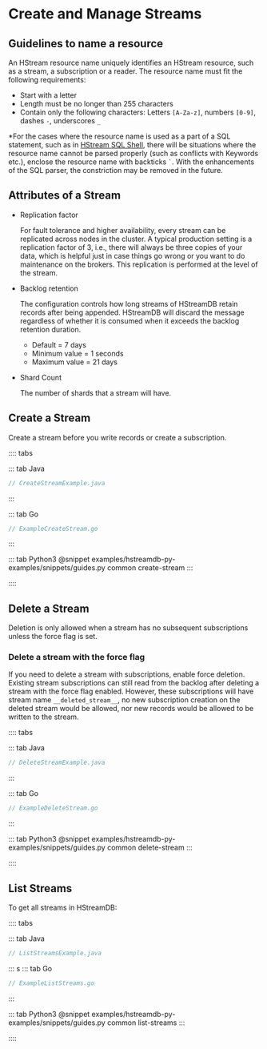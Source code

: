 # Create and Manage Streams

## Guidelines to name a resource

An HStream resource name uniquely identifies an HStream resource, such as a
stream, a subscription or a reader. The resource name must fit the following
requirements:

- Start with a letter
- Length must be no longer than 255 characters
- Contain only the following characters: Letters `[A-Za-z]`, numbers `[0-9]`,
  dashes `-`, underscores `_`

\*For the cases where the resource name is used as a part of a SQL statement,
  such as in [HStream SQL Shell](../reference/cli.md#hstream-sql-shell), there
  will be situations where the resource name cannot be parsed properly (such as
  conflicts with Keywords etc.), enclose the resource name with backticks `` ` ``.
  With the enhancements of the SQL parser, the constriction may be removed in the future.

## Attributes of a Stream

- Replication factor

  For fault tolerance and higher availability, every stream can be replicated
  across nodes in the cluster. A typical production setting is a replication
  factor of 3, i.e., there will always be three copies of your data, which is
  helpful just in case things go wrong or you want to do maintenance on the
  brokers. This replication is performed at the level of the stream.

- Backlog retention

  The configuration controls how long streams of HStreamDB retain records after
  being appended. HStreamDB will discard the message regardless of whether it is
  consumed when it exceeds the backlog retention duration.

  + Default = 7 days
  + Minimum value = 1 seconds
  + Maximum value = 21 days

- Shard Count

  The number of shards that a stream will have.

## Create a Stream

Create a stream before you write records or create a subscription.

:::: tabs

::: tab Java

```java
// CreateStreamExample.java
```

:::

::: tab Go

```go
// ExampleCreateStream.go
```

:::

::: tab Python3
@snippet examples/hstreamdb-py-examples/snippets/guides.py common create-stream
:::

::::

## Delete a Stream

Deletion is only allowed when a stream has no subsequent subscriptions unless
the force flag is set.

### Delete a stream with the force flag

If you need to delete a stream with subscriptions, enable force deletion.
Existing stream subscriptions can still read from the backlog after deleting a
stream with the force flag enabled. However, these subscriptions will have
stream name `__deleted_stream__`, no new subscription creation on the deleted
stream would be allowed, nor new records would be allowed to be written to the
stream.

:::: tabs

::: tab Java

```java
// DeleteStreamExample.java
```

:::

::: tab Go

```go
// ExampleDeleteStream.go
```

:::

::: tab Python3
@snippet examples/hstreamdb-py-examples/snippets/guides.py common delete-stream
:::

::::

## List Streams

To get all streams in HStreamDB:

:::: tabs

::: tab Java

```java
// ListStreamsExample.java
```

:::
s
::: tab Go

```go
// ExampleListStreams.go
```

:::

::: tab Python3
@snippet examples/hstreamdb-py-examples/snippets/guides.py common list-streams
:::

::::
